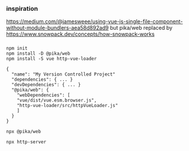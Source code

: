 ```


```






### inspiration
https://medium.com/@jamesweee/using-vue-js-single-file-component-without-module-bundlers-aea58d892ad9
but pika/web replaced by https://www.snowpack.dev/concepts/how-snowpack-works
###

```
npm init
npm install -D @pika/web
npm install -S vue http-vue-loader
```



```
{
  "name": "My Version Controlled Project"
  "dependencies": { ... }
  "devDependencies": { ... }
  "@pika/web": {
    "webDependencies": [
    "vue/dist/vue.esm.browser.js",
    "http-vue-loader/src/httpVueLoader.js"
    ]
  }
}
```


```
npx @pika/web
```


```
npx http-server
```

